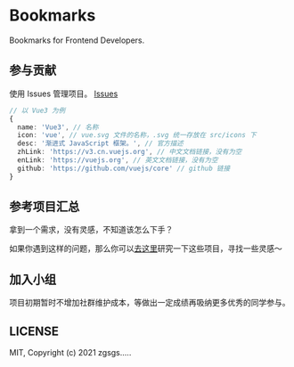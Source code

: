 # Bookmarks

Bookmarks for Frontend Developers.

## 参与贡献

使用 Issues 管理项目。
[Issues](https://github.com/zgsgs/tg-ui/issues)

``` ts
// 以 Vue3 为例
{
  name: 'Vue3', // 名称
  icon: 'vue', // vue.svg 文件的名称，.svg 统一存放在 src/icons 下
  desc: '渐进式 JavaScript 框架。', // 官方描述
  zhLink: 'https://v3.cn.vuejs.org', // 中文文档链接，没有为空
  enLink: 'https://vuejs.org', // 英文文档链接，没有为空
  github: 'https://github.com/vuejs/core' // github 链接
}
```

## 参考项目汇总

拿到一个需求，没有灵感，不知道该怎么下手？

如果你遇到这样的问题，那么你可以[去这里](https://github.com/zgsgs/tg-ui/discussions/4)研究一下这些项目，寻找一些灵感～

## 加入小组

项目初期暂时不增加社群维护成本，等做出一定成绩再吸纳更多优秀的同学参与。

## LICENSE

MIT, Copyright (c) 2021 zgsgs.....
